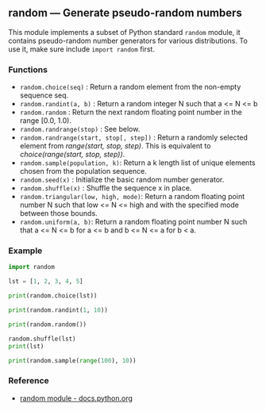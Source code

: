 ## random — Generate pseudo-random numbers
<!-- doc for this module is completed -->

This module implements a subset of Python standard `random` module, it contains pseudo-random number generators for various distributions. To use it, make sure include `import random` first.

### Functions

* `random.choice(seq)` : Return a random element from the non-empty sequence seq.
* `random.randint(a, b)` : Return a random integer N such that a <= N <= b
* `random.random` : Return the next random floating point number in the range [0.0, 1.0).
* `random.randrange(stop)` : See below.
* `random.randrange(start, stop[, step])` : Return a randomly selected element from *range(start, stop, step)*. This is equivalent to *choice(range(start, stop, step))*.
* `random.sample(population, k)`: Return a k length list of unique elements chosen from the population sequence.
* `random.seed(x)` : Initialize the basic random number generator.
* `random.shuffle(x)` : Shuffle the sequence x in place.
* `random.triangular(low, high, mode)`: Return a random floating point number N such that low <= N <= high and with the specified mode between those bounds.
* `random.uniform(a, b)`: Return a random floating point number N such that a <= N <= b for a <= b and b <= N <= a for b < a.


### Example

```python
import random

lst = [1, 2, 3, 4, 5]

print(random.choice(lst))

print(random.randint(1, 10))

print(random.random())

random.shuffle(lst)
print(lst)

print(random.sample(range(100), 10))
```


### Reference

* [random module - docs.python.org](https://docs.python.org/3/library/random.html)
